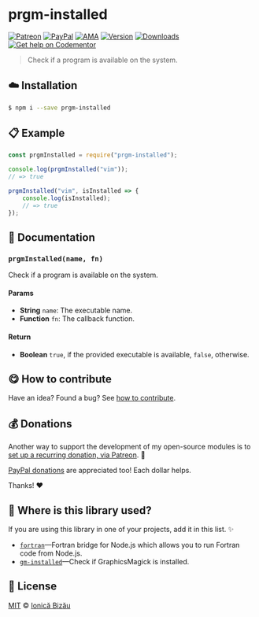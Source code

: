 
# prgm-installed

 [![Patreon](https://img.shields.io/badge/Support%20me%20on-Patreon-%23e6461a.svg)][patreon] [![PayPal](https://img.shields.io/badge/%24-paypal-f39c12.svg)][paypal-donations] [![AMA](https://img.shields.io/badge/ask%20me-anything-1abc9c.svg)](https://github.com/IonicaBizau/ama) [![Version](https://img.shields.io/npm/v/prgm-installed.svg)](https://www.npmjs.com/package/prgm-installed) [![Downloads](https://img.shields.io/npm/dt/prgm-installed.svg)](https://www.npmjs.com/package/prgm-installed) [![Get help on Codementor](https://cdn.codementor.io/badges/get_help_github.svg)](https://www.codementor.io/johnnyb?utm_source=github&utm_medium=button&utm_term=johnnyb&utm_campaign=github)

> Check if a program is available on the system.

## :cloud: Installation

```sh
$ npm i --save prgm-installed
```


## :clipboard: Example



```js
const prgmInstalled = require("prgm-installed");

console.log(prgmInstalled("vim"));
// => true

prgmInstalled("vim", isInstalled => {
    console.log(isInstalled);
    // => true
});
```

## :memo: Documentation


### `prgmInstalled(name, fn)`
Check if a program is available on the system.

#### Params
- **String** `name`: The executable name.
- **Function** `fn`: The callback function.

#### Return
- **Boolean** `true`, if the provided executable is available, `false`, otherwise.



## :yum: How to contribute
Have an idea? Found a bug? See [how to contribute][contributing].


## :moneybag: Donations

Another way to support the development of my open-source modules is
to [set up a recurring donation, via Patreon][patreon]. :rocket:

[PayPal donations][paypal-donations] are appreciated too! Each dollar helps.

Thanks! :heart:

## :dizzy: Where is this library used?
If you are using this library in one of your projects, add it in this list. :sparkles:


 - [`fortran`](https://github.com/IonicaBizau/node-fortran)—Fortran bridge for Node.js which allows you to run Fortran code from Node.js.
 - [`gm-installed`](https://github.com/IonicaBizau/gm-installed#readme)—Check if GraphicsMagick is installed.

## :scroll: License

[MIT][license] © [Ionică Bizău][website]

[patreon]: https://www.patreon.com/ionicabizau
[paypal-donations]: https://www.paypal.com/cgi-bin/webscr?cmd=_s-xclick&hosted_button_id=RVXDDLKKLQRJW
[donate-now]: http://i.imgur.com/6cMbHOC.png

[license]: http://showalicense.com/?fullname=Ionic%C4%83%20Biz%C4%83u%20%3Cbizauionica%40gmail.com%3E%20(http%3A%2F%2Fionicabizau.net)&year=2016#license-mit
[website]: http://ionicabizau.net
[contributing]: /CONTRIBUTING.md
[docs]: /DOCUMENTATION.md
